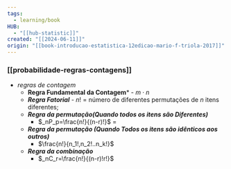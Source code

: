 ```yaml
---
tags:
  - learning/book
HUB:
  - "[[hub-statistic]]"
created: "[[2024-06-11]]"
origin: "[[book-introducao-estatistica-12edicao-mario-f-triola-2017]]"
---
```

### [[probabilidade-regras-contagens]]


- *regras de contagem*
	- **Regra Fundamental da Contagem*** - $m\cdot n$
	- ***Regra Fatorial*** - $n!$ = número de diferentes permutações de $n$ itens diferentes;
	- ***Regra da permutação(Quando todos os itens são Diferentes)*** 
		- $_nP_p=\frac{n!}{(n-r)!}$ = 
	- ***Regra da permutação (Quando Todos os itens são idênticos aos outros)***
		- $\frac{n!}{n_1!,n_2!..n_k!}$
	- ***Regra da combinação***
		- $_nC_r=\frac{n!}{(n-r)!r!}$

